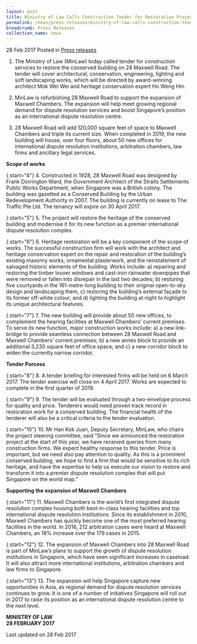 ```yaml
---
layout: post
title: Ministry of Law Calls Construction Tender for Restoration Project
permalink: /news/press-releases/ministry-of-law-calls-construction-tender-for-restoration-projec
breadcrumb: Press Releases
collection_name: news
---
```


28 Feb 2017 Posted in [Press releases](/news/press-releases)

1. The Ministry of Law (MinLaw) today called tender for construction services to restore the conserved building on 28 Maxwell Road. The tender will cover architectural, conservation, engineering, lighting and soft landscaping works, which will be directed by award-winning architect Mok Wei Wei and heritage conservation expert Ho Weng Hin.  

2. MinLaw is refurbishing 28 Maxwell Road to support the expansion of Maxwell Chambers. The expansion will help meet growing regional demand for dispute resolution services and boost Singapore’s position as an international dispute resolution centre.

3. 28 Maxwell Road will add 120,000 square feet of space to Maxwell Chambers and triple its current size. When completed in 2019, the new building will house, over four floors, about 50 new offices for international dispute resolution institutions, arbitration chambers, law firms and ancillary legal services.

**Scope of works**

{:start="4"}
4. Constructed in 1928, 28 Maxwell Road was designed by Frank Dorrington Ward, the Government Architect of the Straits Settlements Public Works Department, when Singapore was a British colony. The building was gazetted as a Conserved Building by the Urban Redevelopment Authority in 2007. The building is currently on lease to The Traffic Pte Ltd. The tenancy will expire on 30 April 2017.

{:start="5"}
5. The project will restore the heritage of the conserved building and modernise it for its new function as a premier international dispute resolution complex.

{:start="6"}
6. Heritage restoration will be a key component of the scope of works. The successful construction firm will work with the architect and heritage conservation expert on the repair and restoration of the building’s existing masonry works, ornamental plasterwork, and the reinstatement of salvaged historic elements of the building. Works include: a) repairing and restoring the timber louver windows and cast-iron rainwater downpipes that were removed or fallen into disrepair in the last two decades; b) restoring five courtyards in the 161-metre-long building to their original open-to-sky design and landscaping them, c) restoring the building’s external façade to its former off-white colour; and d) lighting the building at night to highlight its unique architectural features.

{:start="7"}
7. The new building will provide about 50 new offices, to complement the hearing facilities at Maxwell Chambers’ current premises. To serve its new function, major construction works include: a) a new link-bridge to provide seamless connection between 28 Maxwell Road and Maxwell Chambers’ current premises; b) a new annex block to provide an additional 3,230 square feet of office space; and c) a new corridor block to widen the currently narrow corridor.

**Tender Porcess**

{:start="8"}
8. A tender briefing for interested firms will be held on 6 March 2017. The tender exercise will close on 4 April 2017. Works are expected to complete in the first quarter of 2019.

{:start="9"}
9. The tender will be evaluated through a two-envelope process for quality and price. Tenderers would need proven track record in restoration work for a conserved building. The financial health of the tenderer will also be a critical criteria to the tender evaluation.

{:start="10"}
10. Mr Han Kok Juan, Deputy Secretary, MinLaw, who chairs the project steering committee, said “Since we announced the restoration project at the start of this year, we have received queries from many construction firms. We expect healthy response to this tender. Price is important, but we need also pay attention to quality. As this is a prominent conserved building, we hope to find a firm that would be sensitive to its rich heritage, and have the expertise to help us execute our vision to restore and transform it into a premier dispute resolution complex that will put Singapore on the world map.”

**Supporting the expansion of Maxwell Chambers**

{:start="11"}
11. Maxwell Chambers is the world’s first integrated dispute resolution complex housing both best-in-class hearing facilities and top international dispute resolution institutions. Since its establishment in 2010, Maxwell Chambers has quickly become one of the most preferred hearing facilities in the world. In 2016, 212 arbitration cases were heard at Maxwell Chambers, an 18% increase over the 179 cases in 2015.

 
{:start="12"}
12. The expansion of Maxwell Chambers into 28 Maxwell Road is part of MinLaw’s plans to support the growth of dispute resolution institutions in Singapore, which have seen significant increases in caseload. It will also attract more international institutions, arbitration chambers and law firms to Singapore.

 
{:start="13"}
13. The expansion will help Singapore capture new opportunities in Asia, as regional demand for dispute resolution services continues to grow. It is one of a number of initiatives Singapore will roll out in 2017 to raise its position as an international dispute resolution centre to the next level.

**MINISTRY OF LAW**  
**28 FEBRUARY 2017**

<p class="right-side-updated">Last updated on 28 Feb 2017</p>
